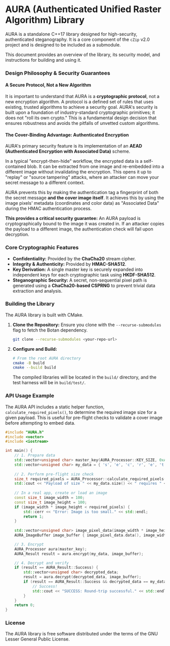 # AURA (Authenticated Unified Raster Algorithm) Library

AURA is a standalone C++17 library designed for high-security, authenticated steganography. It is a core component of the `cZip` v2.0 project and is designed to be included as a submodule.

This document provides an overview of the library, its security model, and instructions for building and using it.

### Design Philosophy & Security Guarantees

#### A Secure Protocol, Not a New Algorithm

It is important to understand that AURA is a **cryptographic protocol**, not a new encryption algorithm. A protocol is a defined set of rules that uses existing, trusted algorithms to achieve a security goal. AURA's security is built upon a foundation of industry-standard cryptographic primitives; it does not "roll its own crypto." This is a fundamental design decision that ensures robustness and avoids the pitfalls of unvetted custom algorithms.

#### The Cover-Binding Advantage: Authenticated Encryption

AURA's primary security feature is its implementation of an **AEAD (Authenticated Encryption with Associated Data)** scheme.

In a typical "encrypt-then-hide" workflow, the encrypted data is a self-contained blob. It can be extracted from one image and re-embedded into a different image without invalidating the encryption. This opens it up to "replay" or "source tampering" attacks, where an attacker can move your secret message to a different context.

AURA prevents this by making the authentication tag a fingerprint of both the secret message **and the cover image itself**. It achieves this by using the image pixels' metadata (coordinates and color data) as "Associated Data" during the HMAC authentication process.

**This provides a critical security guarantee:** An AURA payload is cryptographically bound to the image it was created in. If an attacker copies the payload to a different image, the authentication check will fail upon decryption.

### Core Cryptographic Features

* **Confidentiality:** Provided by the **ChaCha20** stream cipher.
* **Integrity & Authenticity:** Provided by **HMAC-SHA512**.
* **Key Derivation:** A single master key is securely expanded into independent keys for each cryptographic task using **HKDF-SHA512**.
* **Steganographic Security:** A secret, non-sequential pixel path is generated using a **ChaCha20-based CSPRNG** to prevent trivial data extraction and analysis.

### Building the Library

The AURA library is built with CMake.

1.  **Clone the Repository:**
    Ensure you clone with the `--recurse-submodules` flag to fetch the Botan dependency.
    ```sh
    git clone --recurse-submodules <your-repo-url>
    ```
2.  **Configure and Build:**
    ```sh
    # From the root AURA directory
    cmake -B build
    cmake --build build
    ```
    The compiled libraries will be located in the `build/` directory, and the test harness will be in `build/test/`.

### API Usage Example

The AURA API includes a static helper function, `calculate_required_pixels()`, to determine the required image size for a given payload. This is useful for pre-flight checks to validate a cover image before attempting to embed data.

```cpp
#include "AURA.h"
#include <vector>
#include <iostream>

int main() {
    // 1. Prepare data
    std::vector<unsigned char> master_key(AURA_Processor::KEY_SIZE, 0xAA);
    std::vector<unsigned char> my_data = { 's', 'e', 'c', 'r', 'e', 't' };
    
    // 2. Perform pre-flight size check
    size_t required_pixels = AURA_Processor::calculate_required_pixels(my_data.size());
    std::cout << "Payload of size " << my_data.size() << " requires " << required_pixels << " pixels." << std::endl;
    
    // In a real app, create or load an image
    const size_t image_width = 100;
    const size_t image_height = 100;
    if (image_width * image_height < required_pixels) {
        std::cerr << "Error: Image is too small." << std::endl;
        return 1;
    }
    
    std::vector<unsigned char> image_pixel_data(image_width * image_height * 4, 0xFF);
    AURA_ImageBuffer image_buffer { image_pixel_data.data(), image_width, image_height };

    // 3. Encrypt
    AURA_Processor aura(master_key);
    AURA_Result result = aura.encrypt(my_data, image_buffer);

    // 4. Decrypt and verify
    if (result == AURA_Result::Success) {
        std::vector<unsigned char> decrypted_data;
        result = aura.decrypt(decrypted_data, image_buffer);
        if (result == AURA_Result::Success && decrypted_data == my_data) {
            // Success!
            std::cout << "SUCCESS: Round-trip successful." << std::endl;
        }
    }
    return 0;
}
```

### License

The AURA library is free software distributed under the terms of the GNU Lesser General Public License.